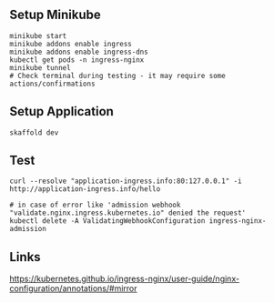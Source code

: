 ## Setup Minikube
```shell
minikube start
minikube addons enable ingress
minikube addons enable ingress-dns
kubectl get pods -n ingress-nginx
minikube tunnel
# Check terminal during testing - it may require some actions/confirmations
```

## Setup Application
```shell
skaffold dev
```

## Test 
```shell
curl --resolve "application-ingress.info:80:127.0.0.1" -i http://application-ingress.info/hello
```


```shell
# in case of error like 'admission webhook "validate.nginx.ingress.kubernetes.io" denied the request'
kubectl delete -A ValidatingWebhookConfiguration ingress-nginx-admission
```

## Links
https://kubernetes.github.io/ingress-nginx/user-guide/nginx-configuration/annotations/#mirror